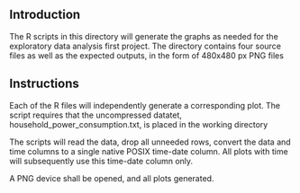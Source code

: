 ## Introduction
The R scripts in this directory will generate the graphs as needed for the 
exploratory data analysis first project. 
The directory contains four source files as well as the expected outputs,
in the form of 480x480 px PNG files


## Instructions
Each of the R files will independently generate a corresponding plot.
The script requires that the uncompressed datatet, 
household_power_consumption.txt, is placed in the working directory

The scripts will read the data, drop all unneeded rows, convert the data and 
time columns to a single native POSIX time-date column. All plots with time
will subsequently use this time-date column only.

A PNG device shall be opened, and all plots generated.





